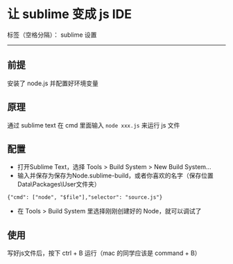 ﻿# 让 sublime 变成 js IDE

标签（空格分隔）： sublime 设置

---

## 前提
安装了 node.js 并配置好环境变量

## 原理
通过 sublime text 在 cmd 里面输入 ```node xxx.js``` 来运行 js 文件

## 配置
- 打开Sublime Text，选择 Tools > Build System > New Build System...
- 输入并保存为保存为Node.sublime-build，或者你喜欢的名字（保存位置Data\Packages\User文件夹）
```
{"cmd": ["node", "$file"],"selector": "source.js"}
```
- 在 Tools > Build System 里选择刚刚创建好的 Node，就可以调试了

## 使用
写好js文件后，按下 ctrl + B 运行（mac 的同学应该是 command + B）

